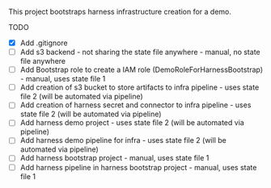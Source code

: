 This project bootstraps harness infrastructure creation for a demo.

TODO

- [x] Add .gitignore
- [ ] Add s3 backend - not sharing the state file anywhere - manual, no state file anywhere
- [ ] Add Bootstrap role to create a IAM role (DemoRoleForHarnessBootstrap) - manual, uses state file 1
- [ ] Add creation of s3 bucket to store artifacts to infra pipeline - uses state file 2 (will be automated via pipeline)
- [ ] Add creation of harness secret and connector to infra pipeline - uses state file 2 (will be automated via pipeline)
- [ ] Add harness demo project - uses state file 2 (will be automated via pipeline)
- [ ] Add harness demo pipeline for infra - uses state file 2 (will be automated via pipeline)
- [ ] Add harness bootstrap project - manual, uses state file 1
- [ ] Add harness pipeline in harness bootstrap project - manual, uses state file 1
